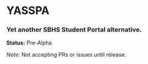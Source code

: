 # YASSPA

### Yet another SBHS Student Portal alternative.

**Status:** Pre-Alpha

_Note:_ Not accepting PRs or issues until release.
